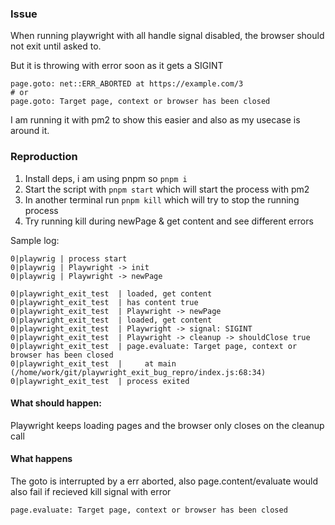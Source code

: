 ### Issue

When running playwright with all handle signal disabled, the browser should not exit until asked to.

But it is throwing with error soon as it gets a SIGINT
```
page.goto: net::ERR_ABORTED at https://example.com/3
# or
page.goto: Target page, context or browser has been closed
```

I am running it with pm2 to show this easier and also as my usecase is around it.

### Reproduction

1. Install deps, i am using pnpm so `pnpm i`
2. Start the script with `pnpm start` which will start the process with pm2
3. In another terminal run `pnpm kill` which will try to stop the running process
4. Try running kill during newPage & get content and see different errors

Sample log:

```
0|playwrig | process start
0|playwrig | Playwright -> init
0|playwrig | Playwright -> newPage

0|playwright_exit_test  | loaded, get content
0|playwright_exit_test  | has content true
0|playwright_exit_test  | Playwright -> newPage
0|playwright_exit_test  | loaded, get content
0|playwright_exit_test  | Playwright -> signal: SIGINT
0|playwright_exit_test  | Playwright -> cleanup -> shouldClose true
0|playwright_exit_test  | page.evaluate: Target page, context or browser has been closed
0|playwright_exit_test  |     at main (/home/work/git/playwright_exit_bug_repro/index.js:68:34)
0|playwright_exit_test  | process exited
```

#### What should happen:

Playwright keeps loading pages and the browser only closes on the cleanup call

#### What happens

The goto is interrupted by a err aborted, also page.content/evaluate would also fail if recieved kill signal with error

```
page.evaluate: Target page, context or browser has been closed
```
